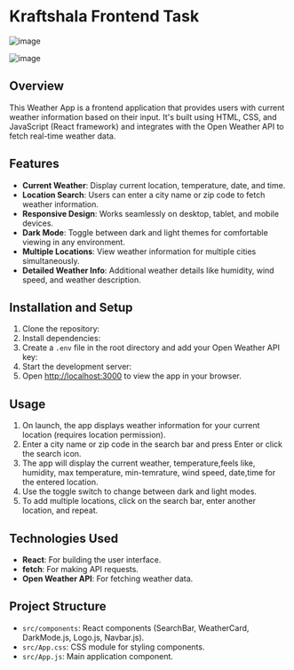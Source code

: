 # Kraftshala Frontend Task

![image](https://im.ge/i/KVxDZ6)


![image](https://im.ge/i/Dark-Mode.KVxUhK)




## Overview

This Weather App is a frontend application that provides users with current weather information based on their input. It's built using HTML, CSS, and JavaScript (React framework) and integrates with the Open Weather API to fetch real-time weather data.

## Features

- **Current Weather**: Display current location, temperature, date, and time.
- **Location Search**: Users can enter a city name or zip code to fetch weather information.
- **Responsive Design**: Works seamlessly on desktop, tablet, and mobile devices.
- **Dark Mode**: Toggle between dark and light themes for comfortable viewing in any environment.
- **Multiple Locations**: View weather information for multiple cities simultaneously.
- **Detailed Weather Info**: Additional weather details like humidity, wind speed, and weather description.

## Installation and Setup
1. Clone the repository:
2. Install dependencies:
3. Create a `.env` file in the root directory and add your Open Weather API key:
4. Start the development server:
5. Open [http://localhost:3000](http://localhost:3000) to view the app in your browser.

## Usage

1. On launch, the app displays weather information for your current location (requires location permission).
2. Enter a city name or zip code in the search bar and press Enter or click the search icon.
3. The app will display the current weather, temperature,feels like, humidity, max temperature, min-temrature, wind speed, date,time for the entered location.
4. Use the toggle switch to change between dark and light modes.
5. To add multiple locations, click on the search bar, enter another location, and repeat.

## Technologies Used

- **React**: For building the user interface.
- **fetch**: For making API requests.
- **Open Weather API**: For fetching weather data.

## Project Structure

- `src/components`: React components (SearchBar, WeatherCard, DarkMode.js, Logo.js, Navbar.js).
- `src/App.css`: CSS module  for styling components.
- `src/App.js`: Main application component.
 
